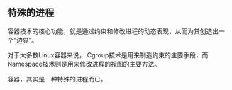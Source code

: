 ## 特殊的进程

容器技术的核心功能，就是通过约束和修改进程的动态表现，从而为其创造出一个“边界”。

对于大多数Linux容器来说， Cgroup技术是用来制造约束的主要手段，而Namespace技术则是用来修改进程的视图的主要方法。

容器，其实是一种特殊的进程而已。